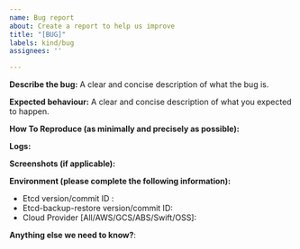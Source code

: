 ```yaml
---
name: Bug report
about: Create a report to help us improve
title: "[BUG]"
labels: kind/bug
assignees: ''

---
```


**Describe the bug:**
A clear and concise description of what the bug is.

**Expected behaviour:**
A clear and concise description of what you expected to happen.

**How To Reproduce (as minimally and precisely as possible):**

**Logs:**

**Screenshots (if applicable):**


**Environment (please complete the following information):**
 - Etcd version/commit ID :
 - Etcd-backup-restore version/commit ID:
 - Cloud Provider [All/AWS/GCS/ABS/Swift/OSS]:

**Anything else we need to know?**:
